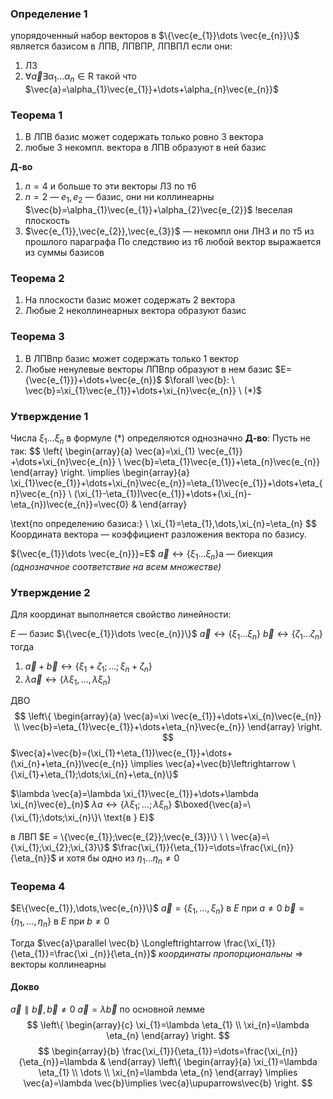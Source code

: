 ### Определение 1
упорядоченный набор векторов в $\{\vec{e_{1}}\dots \vec{e_{n}}\}$ является базисом в ЛПВ, ЛПВПР, ЛПВПЛ если они:
1. ЛЗ
2. $\forall \vec{a} \exists\alpha_{1}\dots\alpha_{n}\in \mathrm{R}$ такой что $\vec{a}=\alpha_{1}\vec{e_{1}}+\dots+\alpha_{n}\vec{e_{n}}$

### Теорема 1
1. В ЛПВ базис может содержать только ровно 3 вектора
2. любые 3 некомпл. вектора в ЛПВ образуют в ней базис

**Д-во**
1. $n=4$ и больше то эти векторы ЛЗ по т6
2. $n=2$ — ${e_{1},e_{2}}$ — базис, они ни коллинеарны
   $\vec{b}=\alpha_{1}\vec{e_{1}}+\alpha_{2}\vec{e_{2}}$
   !веселая плоскость
3. $\vec{e_{1}},\vec{e_{2}},\vec{e_{3}}$ — некомпл
   они ЛНЗ и по т5 из прошлого параграфа
   По следствию из т6 любой вектор выражается из суммы базисов

### Теорема 2
1. На плоскости базис может содержать 2 вектора
2. Любые 2 неколлинеарных вектора образуют базис 
### Теорема 3 
1. В ЛПВпр базис может содержать только 1 вектор
2. Любые ненулевые векторы ЛПВпр образуют в нем базис
$E={\vec{e_{1}}}+\dots+\vec{e_{n}}$
$\forall \vec{b}: \ \vec{b}=\xi_{1}\vec{e_{1}}+\dots+\xi_{n}\vec{e_{n}} \ (*)$
### Утверждение 1
Числа $\xi_{1}\dots \xi_{n}$ в формуле $(*)$ определяются однозначно
**Д-во**:
Пусть не так: 
$$
\left\{
\begin{array}{a}
\vec{a}=\xi_{1} \vec{e_{1}} +\dots+\xi_{n}\vec{e_{n}} \\
\vec{b}=\eta_{1}\vec{e_{1}}+\eta_{n}\vec{e_{n}}
\end{array}
\right. \implies
\begin{array}{a} 
\xi_{1}\vec{e_{1}}+\dots+\xi_{n}\vec{e_{n}}=\eta_{1}\vec{e_{1}}+\dots+\eta_{n}\vec{e_{n}} \\
(\xi_{1}-\eta_{1})\vec{e_{1}}+\dots+(\xi_{n}-\eta_{n})\vec{e_{n}}=\vec{0} &
\end{array}

\text{по определению базиса:} \  \xi_{1}=\eta_{1},\dots,\xi_{n}=\eta_{n}
$$
Координата вектора — коэффициент разложения вектора по базису.

${\vec{e_{1}}\dots \vec{e_{n}}}=E$
$\vec{a}\leftrightarrow\{\xi_{1}\dots\xi_{n}\}$a — биекция _(однозначное соответствие на всем множестве)_

### Утверждение 2

Для координат выполняется свойство линейности:

$E$ — базис $\{\vec{e_{1}}\dots \vec{e_{n}}\}$
$\vec{a} \leftrightarrow \{\xi_{1}\dots \xi_{n}\}$
$\vec{b}\leftrightarrow \{\zeta_{1}\dots\zeta_{n}\}$
тогда
1. $\vec{a} + \vec{b}\leftrightarrow\{\xi_{1}+\zeta_{1};\dots;\xi_{n}+\zeta_{n}\}$
2. $\lambda \vec{a}\leftrightarrow \{\lambda \xi_{1},\dots,\lambda \xi_{n}\}$


ДВО
$$
\left\{
\begin{array}{a} 
\vec{a}=\xi \vec{e_{1}}+\dots+\xi_{n}\vec{e_{n}} \\
\vec{b}=\eta_{1}\vec{e_{1}}+\dots+\eta_{n}\vec{e_{n}}
\end{array}
\right.
$$
$\vec{a}+\vec{b}=(\xi_{1}+\eta_{1})\vec{e_{1}}+\dots+(\xi_{n}+\eta_{n})\vec{e_{n}} \implies \vec{a}+\vec{b}\leftrightarrow \{\xi_{1}+\eta_{1};\dots;\xi_{n}+\eta_{n}\}$

$\lambda \vec{a}=\lambda \xi_{1}\vec{e_{1}}+\dots+\lambda \xi_{n}\vec{e}_{n}$
$\lambda a \leftrightarrow \{\lambda \xi_{1};\dots;\lambda \xi_{n}\}$
$\boxed{\vec{a}=\{\xi_{1};\dots;\xi_{n}\}\ \text{в } E}$

в ЛВП $E = \{\vec{e_{1}};\vec{e_{2}};\vec{e_{3}}\} \ \ \vec{a}=\{\xi_{1};\xi_{2};\xi_{3}\}$
$\frac{\xi_{1}}{\eta_{1}}=\dots=\frac{\xi_{n}}{\eta_{n}}$  и хотя бы одно из  $\eta_{1}\dots \eta_{n}\neq 0$
### Теорема 4
$E\{\vec{e_{1}},\dots,\vec{e_{n}}\}$
$\vec{a}=\{\xi_{1},\dots,\xi_{n}\}$  в $E$ при $a \neq 0$
$\vec{b}=\{\eta_{1},\dots , \eta_{n}\}$ в $E$ при $b\neq{0}$

Тогда $\vec{a}\parallel \vec{b} \Longleftrightarrow  \frac{\xi_{1}}{\eta_{1}}=\frac{\xi _{n}}{\eta_{n}}$ _координаты пропорциональны_ => векторы коллинеарны
#### Докво
$\vec{a}\parallel  \vec{b}, \vec{b}\neq0$
$\vec{a}=\lambda \vec{b}$   по основной лемме
$$
\left\{
\begin{array}{c}
\xi_{1}=\lambda \eta_{1} \\
\xi_{n}=\lambda \eta_{n}
\end{array}
\right.
$$
$$
\begin{array}{b}
\frac{\xi_{1}}{\eta_{1}}=\dots=\frac{\xi_{n}}{\eta_{n}}=\lambda &  
\end{array}
\left\{
\begin{array}{a}
\xi_{1}=\lambda \eta_{1} \\
\dots \\
\xi_{n}=\lambda \eta_{n}
\end{array} \implies
\vec{a}=\lambda \vec{b}\implies \vec{a}\upuparrows\vec{b}
\right.
$$
